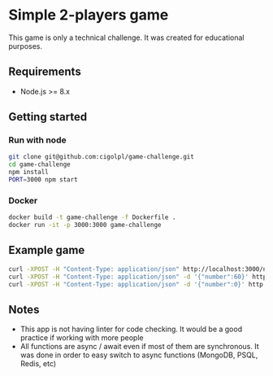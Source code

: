 # Simple 2-players game

This game is only a technical challenge. It was created for educational purposes.

## Requirements

- Node.js >= 8.x

## Getting started

### Run with node 

```bash
git clone git@github.com:cigolpl/game-challenge.git
cd game-challenge
npm install
PORT=3000 npm start
```

### Docker

```bash
docker build -t game-challenge -f Dockerfile .
docker run -it -p 3000:3000 game-challenge
```

## Example game

```bash
curl -XPOST -H "Content-Type: application/json" http://localhost:3000/new_game
curl -XPOST -H "Content-Type: application/json" -d '{"number":60}' http://localhost:3000/move
curl -XPOST -H "Content-Type: application/json" -d '{"number":0}' http://localhost:3000/move
```

## Notes

- This app is not having linter for code checking. It would be a good practice if working with more people
- All functions are async / await even if most of them are synchronous. It was done in order to easy switch to async functions (MongoDB, PSQL, Redis, etc)

